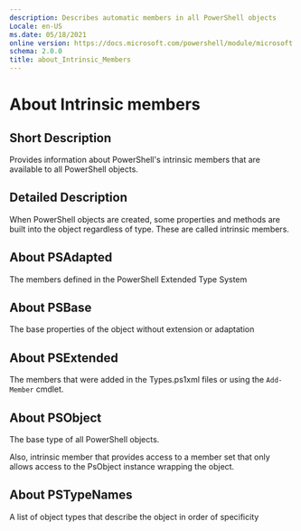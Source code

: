 ```yaml
---
description: Describes automatic members in all PowerShell objects
Locale: en-US
ms.date: 05/18/2021
online version: https://docs.microsoft.com/powershell/module/microsoft.powershell.core/about/about_Inrinsic_Members?view=powershell-5.1&WT.mc_id=ps-gethelp
schema: 2.0.0
title: about_Intrinsic_Members
---
```


# About Intrinsic members

## Short Description

Provides information about PowerShell's intrinsic members that are available to
all PowerShell objects.

## Detailed Description

When PowerShell objects are created, some properties and methods are built into the
object regardless of type. These are called intrinsic members.

## About PSAdapted

The members defined in the PowerShell Extended Type System

## About PSBase

The base properties of the object without extension or adaptation

## About PSExtended

The members that were added in the Types.ps1xml files or using the `Add-Member`
cmdlet.

## About PSObject

The base type of all PowerShell objects.

Also, intrinsic member that provides access to a member set that only allows
access to the PsObject instance wrapping the object.

## About PSTypeNames

A list of object types that describe the object in order of specificity
